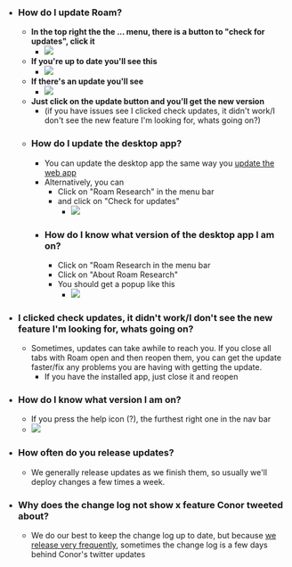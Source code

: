 - ### How do I update Roam?
    - **In the top right the the ... menu, there is a button to "check for updates", click it**
        - ![](https://firebasestorage.googleapis.com/v0/b/firescript-577a2.appspot.com/o/imgs%2Fapp%2Fhelp%2F4Ijp3Bc0lk.png?alt=media&token=03798765-c104-4abb-ba96-6864e2527fe9)
    - **If you're up to date you'll see this**
        - ![](https://firebasestorage.googleapis.com/v0/b/firescript-577a2.appspot.com/o/imgs%2Fapp%2Fhelp%2FldST-_ZTv0.png?alt=media&token=9a0f3544-499f-4bda-aa54-c3212884bd4f)
    - **If there's an update you'll see**
        - ![](https://firebasestorage.googleapis.com/v0/b/firescript-577a2.appspot.com/o/imgs%2Fapp%2Fhelp%2FxHwW9WnzmE.png?alt=media&token=2c444187-3a33-4a9d-9233-a2e2ea60ec22)
    - **Just click on the update button and you'll get the new version**
        - (if you have issues see I clicked check updates, it didn't work/I don't see the new feature I'm looking for, whats going on?)
    - ### How do I update the desktop app?
        - You can update the desktop app the same way you [update the web app](((8Dqpa2XQ5)))
        - Alternatively, you can
            - Click on "Roam Research" in the menu bar
            - and click on "Check for updates"
                - ![](https://firebasestorage.googleapis.com/v0/b/firescript-577a2.appspot.com/o/imgs%2Fapp%2Fhelp%2FE0zTsnZSy9.png?alt=media&token=519d559e-370f-4888-a158-c180365b9398)
        - ### How do I know what version of the desktop app I am on?
            - Click on "Roam Research in the menu bar
            - Click on "About Roam Research"
            - You should get a popup like this
                - ![](https://firebasestorage.googleapis.com/v0/b/firescript-577a2.appspot.com/o/imgs%2Fapp%2Fhelp%2FpgWTozrsMG.png?alt=media&token=33c4183e-4dc2-4b52-ac9b-cf8b683fbf4a)
- ### I clicked check updates, it didn't work/I don't see the new feature I'm looking for, whats going on?
    - Sometimes, updates can take awhile to reach you. If you close all tabs with Roam open and then reopen them, you can get the update faster/fix any problems you are having with getting the update.
        - If you have the installed app, just close it and reopen
- ### How do I know what version I am on?
    - If you press the help icon (?), the furthest right one in the nav bar
    - ![](https://firebasestorage.googleapis.com/v0/b/firescript-577a2.appspot.com/o/imgs%2Fapp%2Fhelp-documentation%2F2QghJKyuoc.png?alt=media&token=339626fb-af01-417c-9707-9c7ddf418eb9)
- ### How often do you release updates?
    - We generally release updates as we finish them, so usually we'll deploy changes a few times a week.
- ### Why does the change log not show x feature Conor tweeted about?
    - We do our best to keep the change log up to date, but because [we release very frequently](((PBQARwWkt))), sometimes the change log is a few days behind Conor's twitter updates

